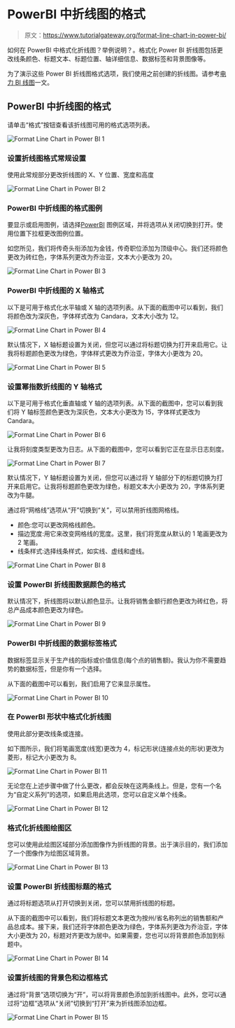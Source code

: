 # PowerBI 中折线图的格式

> 原文：<https://www.tutorialgateway.org/format-line-chart-in-power-bi/>

如何在 PowerBI 中格式化折线图？举例说明？。格式化 Power BI 折线图包括更改线条颜色、标题文本、标题位置、轴详细信息、数据标签和背景图像等。

为了演示这些 Power BI 折线图格式选项，我们使用之前创建的折线图。请参考[电力 BI 线图](https://www.tutorialgateway.org/create-a-power-bi-line-chart/)一文。

## PowerBI 中折线图的格式

请单击“格式”按钮查看该折线图可用的格式选项列表。

![Format Line Chart in Power BI 1](img/50ba27aab98d9c3ca7aec2e7330c5f97.png)

### 设置折线图格式常规设置

使用此常规部分更改折线图的 X、Y 位置、宽度和高度

![Format Line Chart in Power BI 2](img/9a834bc5021a8deff6486b1eef7d7523.png)

### PowerBI 中折线图的格式图例

要显示或启用图例，请选择[PowerBI](https://www.tutorialgateway.org/power-bi-tutorial/) 图例区域，并将选项从关闭切换到打开。使用位置下拉框更改图例位置。

如您所见，我们将传奇头衔添加为金钱，传奇职位添加为顶级中心。我们还将颜色更改为砖红色，字体系列更改为乔治亚，文本大小更改为 20。

![Format Line Chart in Power BI 3](img/08faf5df00c93be57828f83889b7f1cb.png)

### PowerBI 中折线图的 X 轴格式

以下是可用于格式化水平轴或 X 轴的选项列表。从下面的截图中可以看到，我们将颜色改为深灰色，字体样式改为 Candara，文本大小改为 12。

![Format Line Chart in Power BI 4](img/20e9abb8a7ccfeb849877ccc0cb9b224.png)

默认情况下，X 轴标题设置为关闭，但您可以通过将标题切换为打开来启用它。让我将标题颜色更改为绿色，字体样式更改为乔治亚，字体大小更改为 20。

![Format Line Chart in Power BI 5](img/ad1aa2fba8bf7b148804cf41b537d2e1.png)

### 设置幂指数折线图的 Y 轴格式

以下是可用于格式化垂直轴或 Y 轴的选项列表。从下面的截图中，您可以看到我们将 Y 轴标签颜色更改为深灰色，文本大小更改为 15，字体样式更改为 Candara。

![Format Line Chart in Power BI 6](img/995b86f5291e7199794af1e9fc53c148.png)

让我将刻度类型更改为日志。从下面的截图中，您可以看到它正在显示日志刻度。

![Format Line Chart in Power BI 7](img/add0b0d78eeb35195a1b2382a20d0b95.png)

默认情况下，Y 轴标题设置为关闭，但您可以通过将 Y 轴部分下的标题切换为打开来启用它。让我将标题颜色更改为绿色，标题文本大小更改为 20，字体系列更改为牛腿。

通过将“网格线”选项从“开”切换到“关”，可以禁用折线图网格线。

*   颜色:您可以更改网格线颜色。
*   描边宽度:用它来改变网格线的宽度。这里，我们将宽度从默认的 1 笔画更改为 2 笔画。
*   线条样式:选择线条样式，如实线、虚线和虚线。

![Format Line Chart in Power BI 8](img/db6d7489cf85d22a8254b941f9bb05fd.png)

### 设置 PowerBI 折线图数据颜色的格式

默认情况下，折线图将以默认颜色显示。让我将销售金额行颜色更改为砖红色，将总产品成本颜色更改为绿色。

![Format Line Chart in Power BI 9](img/a4569f119551687603acd449efd07e8b.png)

### PowerBI 中折线图的数据标签格式

数据标签显示关于生产线的指标或价值信息(每个点的销售额)。我认为你不需要趋势的数据标签，但是你有一个选择。

从下面的截图中可以看到，我们启用了它来显示属性。

![Format Line Chart in Power BI 10](img/4a991b74151acdeeccf8235bcf370b74.png)

### 在 PowerBI 形状中格式化折线图

使用此部分更改线条或连接。

如下图所示，我们将笔画宽度(线宽)更改为 4，标记形状(连接点处的形状)更改为菱形，标记大小更改为 8。

![Format Line Chart in Power BI 11](img/5399c9ce276945a26715de5ed29c0c58.png)

无论您在上述步骤中做了什么更改，都会反映在这两条线上。但是，您有一个名为“自定义系列”的选项，如果启用此选项，您可以自定义单个线条。

![Format Line Chart in Power BI 12](img/332c5d9411ba62615ec742bfb0aca71c.png)

### 格式化折线图绘图区

您可以使用此绘图区域部分添加图像作为折线图的背景。出于演示目的，我们添加了一个图像作为绘图区域背景。

![Format Line Chart in Power BI 13](img/8277b923031d00ce1327cdf3c15494b0.png)

### 设置 PowerBI 折线图标题的格式

通过将标题选项从打开切换到关闭，您可以禁用折线图的标题。

从下面的截图中可以看到，我们将标题文本更改为按州/省名称列出的销售额和产品总成本。接下来，我们还将字体颜色更改为绿色，字体系列更改为乔治亚，字体大小更改为 20，标题对齐更改为居中。如果需要，您也可以将背景颜色添加到标题中。

![Format Line Chart in Power BI 14](img/df9081f17e7647ac03ae9970905f20fd.png)

### 设置折线图的背景色和边框格式

通过将“背景”选项切换为“开”，可以将背景颜色添加到折线图中。此外，您可以通过将“边框”选项从“关闭”切换到“打开”来为折线图添加边框。

![Format Line Chart in Power BI 15](img/9764ef6317b46cc32fd259555c934e5f.png)